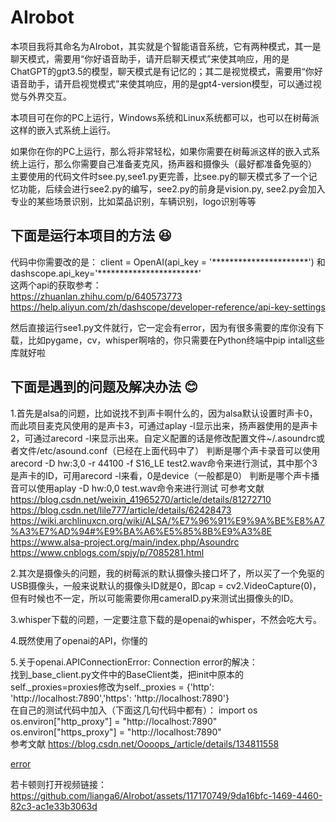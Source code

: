 # AIrobot
本项目我将其命名为AIrobot，其实就是个智能语音系统，它有两种模式，其一是聊天模式，需要用“你好语音助手，请开启聊天模式”来使其响应，用的是ChatGPT的gpt3.5的模型，聊天模式是有记忆的；其二是视觉模式，需要用“你好语音助手，请开启视觉模式”来使其响应，用的是gpt4-version模型，可以通过视觉与外界交互。  

本项目可在你的PC上运行，Windows系统和Linux系统都可以，也可以在树莓派这样的嵌入式系统上运行。  

如果你在你的PC上运行，那么将非常轻松，如果你需要在树莓派这样的嵌入式系统上运行，那么你需要自己准备麦克风，扬声器和摄像头（最好都准备免驱的）  
主要使用的代码文件时see.py,see1.py更完善，比see.py的聊天模式多了一个记忆功能，后续会进行see2.py的编写，see2.py的前身是vision.py, see2.py会加入专业的某些场景识别，比如菜品识别，车辆识别，logo识别等等  

## 下面是运行本项目的方法 :satisfied: 

代码中你需要改的是：
client = OpenAI(api_key = '**********************') 和 dashscope.api_key='***********************'  
这两个api的获取参考：  
https://zhuanlan.zhihu.com/p/640573773  
https://help.aliyun.com/zh/dashscope/developer-reference/api-key-settings    

然后直接运行see1.py文件就行，它一定会有error，因为有很多需要的库你没有下载，比如pygame，cv，whisper啊啥的，你只需要在Python终端中pip intall这些库就好啦

  
## 下面是遇到的问题及解决办法  :blush:

1.首先是alsa的问题，比如说找不到声卡啊什么的，因为alsa默认设置时声卡0，而此项目麦克风使用的是声卡3，可通过aplay -l显示出来，扬声器使用的是声卡2，可通过arecord -l来显示出来。自定义配置的话是修改配置文件~/.asoundrc或者文件/etc/asound.conf（已经在上面代码中了）
  判断是哪个声卡录音可以使用arecord -D hw:3,0 -r 44100 -f S16_LE test2.wav命令来进行测试，其中那个3是声卡的ID，可用arecord -l来看，0是device（一般都是0）
  判断是哪个声卡播音可以使用aplay -D hw:0,0 test.wav命令来进行测试
  可参考文献 https://blog.csdn.net/weixin_41965270/article/details/81272710  
            https://blog.csdn.net/lile777/article/details/62428473  
            https://wiki.archlinuxcn.org/wiki/ALSA/%E7%96%91%E9%9A%BE%E8%A7%A3%E7%AD%94#%E9%BA%A6%E5%85%8B%E9%A3%8E  
            https://www.alsa-project.org/main/index.php/Asoundrc  
            https://www.cnblogs.com/spjy/p/7085281.html    
              
2.其次是摄像头的问题，我的树莓派的默认摄像头接口坏了，所以买了一个免驱的USB摄像头，一般来说默认的摄像头ID就是0，即cap = cv2.VideoCapture(0)，但有时候也不一定，所以可能需要你用cameraID.py来测试出摄像头的ID。  

3.whisper下载的问题，一定要注意下载的是openai的whisper，不然会吃大亏。  

4.既然使用了openai的API，你懂的  

5.关于openai.APIConnectionError: Connection error的解决：  
  找到_base_client.py文件中的BaseClient类，把init中原本的self._proxies=proxies修改为self._proxies = {'http': 'http://localhost:7890','https': 'http://localhost:7890'}  
  在自己的测试代码中加入（下面这几句代码中都有）：
  import os  
  os.environ["http_proxy"] = "http://localhost:7890"  
  os.environ["https_proxy"] = "http://localhost:7890"  
  参考文献  https://blog.csdn.net/Oooops_/article/details/134811558



  [error](https://github.com/lianga6/AIrobot/assets/117170749/9da16bfc-1469-4460-82c3-ac1e33b3063d "点我观看演示视频")



若卡顿则打开视频链接：https://github.com/lianga6/AIrobot/assets/117170749/9da16bfc-1469-4460-82c3-ac1e33b3063d


